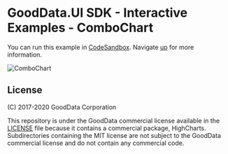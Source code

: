 # GoodData.UI SDK - Interactive Examples - ComboChart

You can run this example in [CodeSandbox](https://codesandbox.io/s/github/gooddata/gooddata-ui-examples/tree/master/example-combochart?file=/src/App/index.js). Navigate [up](https://github.com/gooddata/gooddata-ui-examples) for more information.

![ComboChart](/assets/example-localhost-combochart.png)

## License

(C) 2017-2020 GoodData Corporation

This repository is under the GoodData commercial license available in the [LICENSE](LICENSE) file because it contains a commercial package, HighCharts. Subdirectories containing the MIT license are not subject to the GoodData commercial license and do not contain any commercial code.
